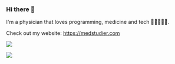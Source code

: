 ### Hi there 👋
I'm a physician that loves programming, medicine and tech 👨‍⚕️🧑🏻‍💻.

Check out my website: https://medstudier.com

[<img src="https://github-readme-stats.vercel.app/api?username=brunoinds&theme=nord">]()

[<img src="[https://github-readme-stats.vercel.app/api/top-langs?username=brunoinds&layout=compact&theme=nord">]()
